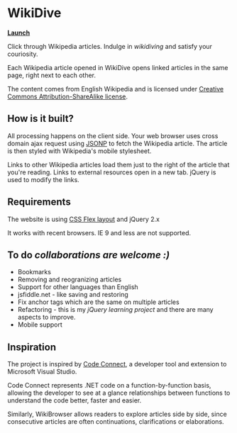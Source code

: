 WikiDive
========

**[Launch](http://amadeusw.github.io/WikiDive/)**

Click through Wikipedia articles. Indulge in *wikidiving* and satisfy your couriosity.

Each Wikipedia article opened in WikiDive opens linked articles in the same page, right next to each other.

The content comes from English Wikipedia and is licensed under [Creative Commons Attribution-ShareAlike license](http://en.wikipedia.org/wiki/Wikipedia:Text_of_Creative_Commons_Attribution-ShareAlike_3.0_Unported_License).

How is it built?
---

All processing happens on the client side. Your web browser uses cross domain ajax request using [JSONP](http://en.wikipedia.org/wiki/JSONP) to fetch the Wikipedia article. The article is then styled with Wikipedia's mobile stylesheet.

Links to other Wikipedia articles load them just to the right of the article that you're reading.
Links to external resources open in a new tab. jQuery is used to modify the links.

Requirements
---
The website is using [CSS Flex layout](https://developer.mozilla.org/en-US/docs/Web/CSS/flex) and jQuery 2.x

It works with recent browsers. IE 9 and less are not supported.

To do *collaborations are welcome :)*
---
  * Bookmarks
  * Removing and reogranizing articles
  * Support for other languages than English
  * jsfiddle.net - like saving and restoring
  * Fix anchor tags which are the same on multiple articles
  * Refactoring - this is my *jQuery learning project* and there are many aspects to improve.
  * Mobile support

Inspiration
---

The project is inspired by [Code Connect](http://codeconnect.io/), a developer tool and extension to Microsoft Visual Studio.

Code Connect represents .NET code on a function-by-function basis, allowing the developer to see at a glance relationships between functions to understand the code better, faster and easier.

Similarly, WikiBrowser allows readers to explore articles side by side, since consecutive articles are often continuations, clarifications or elaborations.
